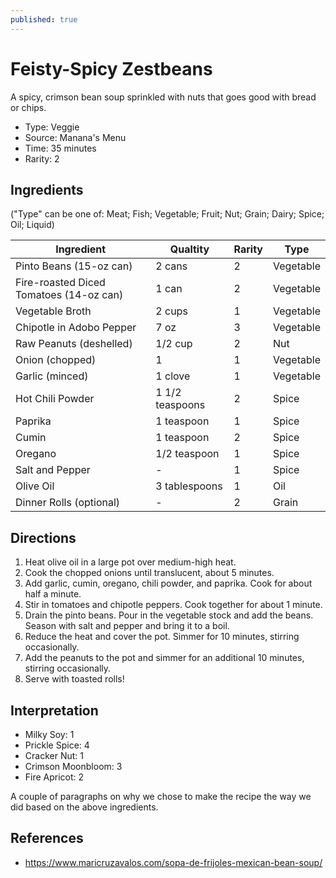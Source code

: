 ```yaml
---
published: true
---
```


# Feisty-Spicy Zestbeans

A spicy, crimson bean soup sprinkled with nuts that goes good with bread or chips.

* Type: Veggie
* Source: Manana's Menu
* Time: 35 minutes
* Rarity: 2

## Ingredients

("Type" can be one of: Meat; Fish; Vegetable; Fruit; Nut; Grain; Dairy; Spice; Oil; Liquid)

| Ingredient           | Qualtity       | Rarity | Type      |
| -------------------- | -------------- | ------ | --------- |
| Pinto Beans (15-oz can) | 2 cans      | 2      | Vegetable |
| Fire-roasted Diced Tomatoes (14-oz can) | 1 can | 2 | Vegetable |
| Vegetable Broth      | 2 cups         | 1      | Vegetable |
| Chipotle in Adobo Pepper | 7 oz       | 3      | Vegetable |
| Raw Peanuts (deshelled) | 1/2 cup       | 2      | Nut       |
| Onion (chopped)      | 1              | 1      | Vegetable |
| Garlic (minced)      | 1 clove        | 1      | Vegetable |
| Hot Chili Powder     | 1 1/2 teaspoons | 2      | Spice     |
| Paprika              | 1 teaspoon     | 1      | Spice     |
| Cumin                | 1 teaspoon     | 2      | Spice     |
| Oregano              | 1/2 teaspoon   | 1      | Spice     |
| Salt and Pepper      | -              | 1      | Spice     |
| Olive Oil            | 3 tablespoons  | 1      | Oil       |
| Dinner Rolls (optional) | -           | 2      | Grain     |

## Directions

1. Heat olive oil in a large pot over medium-high heat.
2. Cook the chopped onions until translucent, about 5 minutes.
3. Add garlic, cumin, oregano, chili powder, and paprika. Cook for about half a minute.
4. Stir in tomatoes and chipotle peppers. Cook together for about 1 minute.
5. Drain the pinto beans. Pour in the vegetable stock and add the beans. Season with salt and pepper and bring it to a boil.
6. Reduce the heat and cover the pot. Simmer for 10 minutes, stirring occasionally.
7. Add the peanuts to the pot and simmer for an additional 10 minutes, stirring occasionally.
8. Serve with toasted rolls!

## Interpretation

* Milky Soy: 1
* Prickle Spice: 4
* Cracker Nut: 1
* Crimson Moonbloom: 3
* Fire Apricot: 2

A couple of paragraphs on why we chose to make the recipe the way we did based on the above ingredients.

## References

* https://www.maricruzavalos.com/sopa-de-frijoles-mexican-bean-soup/
